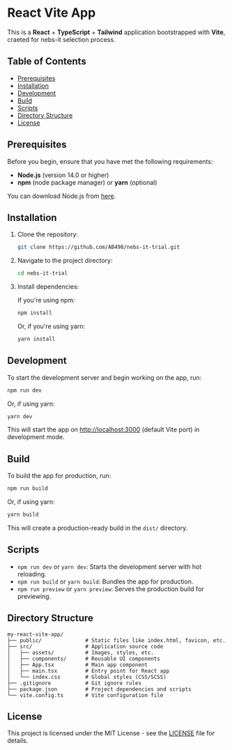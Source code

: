 # React Vite App

This is a **React** + **TypeScript** + **Tailwind** application bootstrapped with **Vite**, craeted for nebs-it selection process.

## Table of Contents

- [Prerequisites](#prerequisites)
- [Installation](#installation)
- [Development](#development)
- [Build](#build)
- [Scripts](#scripts)
- [Directory Structure](#directory-structure)
- [License](#license)

## Prerequisites

Before you begin, ensure that you have met the following requirements:

- **Node.js** (version 14.0 or higher)
- **npm** (node package manager) or **yarn** (optional)

You can download Node.js from [here](https://nodejs.org/).

## Installation

1. Clone the repository:

    ```bash
    git clone https://github.com/AB498/nebs-it-trial.git
    ```

2. Navigate to the project directory:

    ```bash
    cd nebs-it-trial
    ```

3. Install dependencies:

    If you're using npm:

    ```bash
    npm install
    ```

    Or, if you're using yarn:

    ```bash
    yarn install
    ```

## Development

To start the development server and begin working on the app, run:

```bash
npm run dev
```

Or, if using yarn:

```bash
yarn dev
```

This will start the app on [http://localhost:3000](http://localhost:3000) (default Vite port) in development mode.

## Build

To build the app for production, run:

```bash
npm run build
```

Or, if using yarn:

```bash
yarn build
```

This will create a production-ready build in the `dist/` directory.

## Scripts

- `npm run dev` or `yarn dev`: Starts the development server with hot reloading.
- `npm run build` or `yarn build`: Bundles the app for production.
- `npm run preview` or `yarn preview`: Serves the production build for previewing.

## Directory Structure

```
my-react-vite-app/
├── public/              # Static files like index.html, favicon, etc.
├── src/                 # Application source code
│   ├── assets/          # Images, styles, etc.
│   ├── components/      # Reusable UI components
│   ├── App.tsx          # Main app component
│   ├── main.tsx         # Entry point for React app
│   └── index.css        # Global styles (CSS/SCSS)
├── .gitignore           # Git ignore rules
├── package.json         # Project dependencies and scripts
└── vite.config.ts       # Vite configuration file
```

## License

This project is licensed under the MIT License - see the [LICENSE](LICENSE) file for details.
